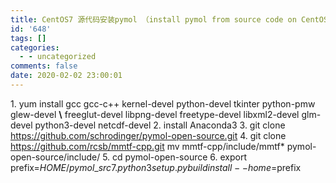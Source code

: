 ```yaml
---
title: CentOS7 源代码安装pymol （install pymol from source code on CentOS7）
id: '648'
tags: []
categories:
  - - uncategorized
comments: false
date: 2020-02-02 23:00:01
---
```


1\. yum install gcc gcc-c++ kernel-devel python-devel tkinter python-pmw glew-devel **\\**
  freeglut-devel libpng-devel freetype-devel libxml2-devel glm-devel python3-devel netcdf-devel
2. install Anaconda3
3. git clone https://github.com/schrodinger/pymol-open-source.git
4. git clone https://github.com/rcsb/mmtf-cpp.git mv mmtf-cpp/include/mmtf\* pymol-open-source/include/ 
5. cd pymol-open-source 
6. export prefix=$HOME/pymol\_src
7. python3 setup.py build install  --home=$prefix